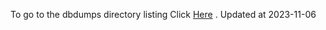 To go to the dbdumps directory listing Click [Here](https://ipfs.io/ipfs/bafkreifz7fx7xlx3nqfjc6ske5pnxbk76o4w23mtrwu33d67d4hsfhm3by) . Updated at 2023-11-06